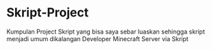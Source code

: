 # Skript-Project
Kumpulan Project Skript yang bisa saya sebar luaskan sehingga skript menjadi umum dikalangan Developer Minecraft Server via Skript
